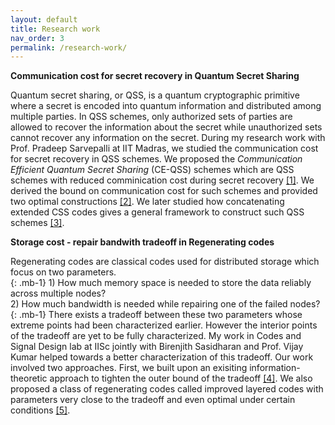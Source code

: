 ```yaml
---
layout: default
title: Research work
nav_order: 3
permalink: /research-work/
---
```


**Communication cost for secret recovery in Quantum Secret Sharing**

Quantum secret sharing, or QSS, is a quantum cryptographic primitive where a secret is encoded into quantum information and distributed among multiple parties.
In QSS schemes, only authorized sets of parties are allowed to recover the information about the secret while unauthorized sets cannot recover any information on the secret.
During my research work with Prof. Pradeep Sarvepalli at IIT Madras, we studied the communication cost for secret recovery in QSS schemes.
We proposed the _Communication Efficient Quantum Secret Sharing_ (CE-QSS) schemes which are QSS schemes with reduced comminication cost during secret recovery [[1]](https://journals.aps.org/pra/abstract/10.1103/PhysRevA.100.052313).
We derived the bound on communication cost for such schemes and provided two optimal constructions [[2]](https://ieeexplore.ieee.org/abstract/document/9674910/).
We later studied how concatenating extended CSS codes gives a general framework to construct such QSS schemes [[3]](https://arxiv.org/abs/2211.06910).

**Storage cost - repair bandwith tradeoff in Regenerating codes**

Regenerating codes are classical codes used for distributed storage which focus on two parameters.
<br>{: .mb-1} 1) How much memory space is needed to store the data reliably across multiple nodes?
<br> 2) How much bandwidth is needed while repairing one of the failed nodes?
<br>{: .mb-1} There exists a tradeoff between these two parameters whose extreme points had been characterized earlier.
However the interior points of the tradeoff are yet to be fully characterized.
My work in Codes and Signal Design lab at IISc jointly with Birenjith Sasidharan and Prof. Vijay Kumar helped towards a better characterization of this tradeoff.
Our work involved two approaches.
First, we built upon an exisiting information-theoretic approach to tighten the outer bound of the tradeoff [[4]](https://ieeexplore.ieee.org/abstract/document/6875270/).
We also proposed a class of regenerating codes called improved layered codes with parameters very close to the tradeoff and even optimal under certain conditions [[5]](https://ieeexplore.ieee.org/abstract/document/7133121/).
